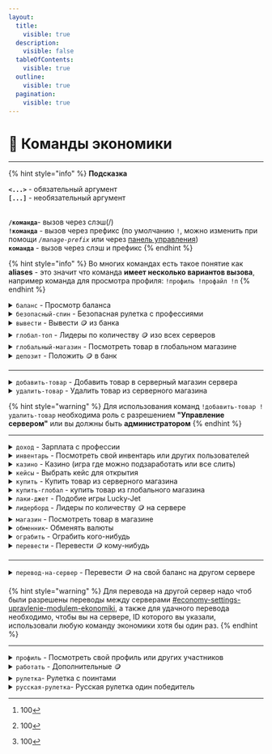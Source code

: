 ```yaml
---
layout:
  title:
    visible: true
  description:
    visible: false
  tableOfContents:
    visible: true
  outline:
    visible: true
  pagination:
    visible: true
---
```


# 💸 Команды экономики

***

{% hint style="info" %}
**Подсказка**

**`<...>`** - обязательный аргумент\
**`[...]`** - необязательный аргумент

\
**`/команда`**- вызов через слэш(/)\
**`!команда`** - вызов через префикс (по умолчанию `!`, можно изменить при помощи _`/manage-prefix`_ или через [панель управления](https://dash.rzx-bot.top))\
**`команда`** - вызов через слэш и префикс
{% endhint %}

{% hint style="info" %}
Во многих командах есть такое понятие как **aliases** - это значит что команда **имеет несколько вариантов вызова**, например команда для просмотра профиля: `!профиль !профайл !п`
{% endhint %}

<details>

<summary><code>баланс</code> - Просмотр баланса</summary>

**Использование:**\
`!баланс`

**Возможные варианты вызова команды:** \
`!б` `!баланс`

</details>

<details>

<summary><code>безопасный-спин</code> - Безопасная рулетка с профессиями</summary>

**Использование:**\
`!сфспин`

**Возможные варианты вызова команды:** \
`!сфс` `!сфспин`

_Можно использовать один раз в 30 минут_

</details>

<details>

<summary><code>вывести</code> - Вывести 🪙 из банка</summary>

**Использование:**\
`!вывод <сумма>`

`<сумма>` - Число больше нуля и меньше или равна вашему балансу



**Возможные варианты вызова команды:** \
`!в` `!вывести` `!вывод`

_\*Комиссия 2%_

</details>

<details>

<summary><code>глобал-топ</code> - Лидеры по количеству 🪙 изо всех серверов</summary>

**Использование:**\
`!глобал-топ`

**Возможные варианты вызова команды:** \
`!гтоп` `!глобал-топ`

</details>

<details>

<summary><code>глобальный-магазин</code> - Посмотреть товар в глобальном магазине</summary>

**Использование:**\
`!гмагазин`

**Возможные варианты вызова команды:** \
`!гмагазик` `!гмагаз` `!гмагазин`

</details>

<details>

<summary><code>депозит</code> - Положить 🪙 в банк</summary>

**Использование:**\
`!депозит <сумма>`

`<сумма>` - Число больше нуля и меньше или равна вашему балансу



**Возможные варианты вызова команды:** \
`!д`

_\*Комиссия 4%_

</details>

***

<details>

<summary><code>добавить-товар</code> - Добавить товар в серверный магазин сервера</summary>

**Использование:**\
`!добавить-товар <название> <редкость> <артикул> <цена> <количество> <описание>`

`<название>` - Строка (макс. символов  - 40), может включать в себя как числа, так и буквы (без пробелов, если используете команду через префикс)

`<редкость>` - Строка (макс. символов  - 15), может включать в себя как числа, так и буквы (без пробелов, если используете команду через префикс)

`<артикул>` - Строка (макс. символов  - 15), может включать в себя как числа, так и буквы (без пробелов, если используете команду через префикс)

`<цена>` - Число от  0 до 2,147,483,648

`<количество>` - Число от 1 до 100,000

`<описание>` - Строка (макс. символов  - 200), может включать в себя как числа, так и буквы



**Пример:**\
`!добавить-товар Чашечка-чая ✨ 001 1000 10 Чаек от Ехидны`

<img src="../.gitbook/assets/add-item_example.png" alt="" data-size="original">

</details>

<details>

<summary><code>удалить-товар</code> - Удалить товар из серверного магазина</summary>

**Использование:**\
`!удалить-товар <артикул>`

`<артикул>` - Строка, может включать в себя как числа, так и буквы (без пробелов, если используете команду через префикс)



**Пример:**\
`!удалить-товар 001`

</details>

{% hint style="warning" %}
Для использования команд `!добавить-товар !удалить-товар` необходима роль с разрешением **"Управление сервером"** или вы должны быть **администратором**
{% endhint %}

***

<details>

<summary><code>доход</code> - Зарплата с профессии</summary>

**Использование:**\
`!доход`

**Возможные варианты вызова команды:** \
`!зарплата` `!деньга` `!доход`

</details>

<details>

<summary><code>инвентарь</code> - Посмотреть свой инвентарь или других пользователей</summary>

**Использование:**\
`!инвентарь` или `!инвентарь <участник>`

`<участник>` - Упоминание или ID участника сервера (Необходимо чтобы участник использовал любую команду экономики хотя бы один раз)



**Возможные варианты вызова команды:**\
&#x20;`!и` `!инвентарь` `!инвент`

</details>

<details>

<summary><code>казино</code> - Казино (игра где можно подзаработать или все слить)</summary>

**Использование:**\
`!казик <ставка> <место>`

`<ставка>` - Число больше сотни[^1] и меньше или равна вашему балансу (Максимальная ставка - 50 000 000)

`<место>`: \
\- \[1-12, 13-24, 25-36] - `<ставка> × 3`;\
\- \[1-18, 19-36, четное, нечетное] - `<ставка> × 2`



**Возможные варианты вызова команды:** \
`!к` `!казино` `!казик`

**Пример:**\
`!казик 1000 13-24`

</details>

<details>

<summary><code>кейсы</code> - Выбрать кейс для открытия</summary>

**Использование:**\
`!кейсы`

**Возможные варианты вызова команды:** \
`!кейсы` `!кейс`

**Пример:**\
`!кейсы`

<img src="../.gitbook/assets/cases_example.png" alt="" data-size="original">

</details>

<details>

<summary><code>купить</code> - Купить товар из серверного магазина</summary>

**Использование:**\
`!купить <артикул>`

`<артикул>` - Строка, может включать в себя как числа, так и буквы (без пробелов, если используете команду через префикс)



**Пример:**\
`!купить 001`

</details>

<details>

<summary><code>купить-глобал</code> - купить товар из глобального магазина</summary>

**Использование:**\
`!гкупить <артикул>`

`<артикул>` - Строка, может включать в себя как числа, так и буквы (без пробелов, если используете команду через префикс)



**Возможные варианты вызова команды:** \
**`!гкупить`** **`!купить-глобал`**

**Пример:**\
`!гкупить 2`

</details>

<details>

<summary><code>лаки-джет</code> - Подобие игры Lucky-Jet</summary>

**Использование:**\
`!лаки-джет <ставка>`

`<ставка>` - Число больше сотни[^2] и меньше или равна вашему балансу (Максимальная ставка - 50 000 000)

**Возможные варианты вызова команды:** \
`!лк` `!лаки-джет`

**Пример:**\
`!лаки-джет 50000`

</details>

<details>

<summary><code>лидерборд</code> - Лидеры по количеству 🪙 на сервере</summary>

**Использование:**\
`!топ`

**Возможные варианты вызова команды:** \
`!лидерборд` `!лидеры` `!топ`

</details>

<details>

<summary><code>магазин</code> - Посмотреть товар в магазине</summary>

**Использование:**\
`!магазин`

**Возможные варианты вызова команды:** \
`!магазик` `!магаз` `!магазин`

</details>

<details>

<summary><code>обменник</code>- Обменять валюты </summary>

**Использование:**\
`!обменять <coin/s.point> <количество> <s.point/u.point>`\
**Толкование:** _обменять какое-то `количество`_ _`coin или s.point` в_ _`s.point или u.point`_

**Возможные варианты вызова команды:** `!обменник` `!обмен` `!обменять`

**Пример:**\
`!обменять coin 1000000 s.point`\
**Толкование:** _обменять 100000 coin в s.point_

</details>

<details>

<summary><code>ограбить</code> - Ограбить кого-нибудь</summary>

**Использование:**\
`!ограбить <цель>`

`<цель>` - Упоминание или ID участника сервера (Необходимо чтобы участник использовал любую команду экономики хотя бы один раз)



**Возможные варианты вызова команды:**\
`!грабануть` `!грабить` `!ограблить` `!ограбить`

**Пример:**\
`!ограбить @neviz_`

_\*Можно использовать один раз в 30 минут_

</details>

<details>

<summary><code>перевести</code> - Перевести 🪙 кому-нибудь</summary>

**Использование:**\
`!перевести <получатель> <сумма>`

`<получатель>` - Упоминание или ID участника сервера (Участник должен использовать любую команду экономики хотя бы один раз)

`<сумма>` - Число больше нуля и меньше или равна вашему балансу



**Возможные варианты вызова команды:** \
`!перевод` `!перевести`

**Пример:**\
`!перевести @retrilzzy 5000`

_\*Комиссия 10%_

</details>

***

<details>

<summary><code>перевод-на-сервер</code> - Перевести 🪙 на свой баланс на другом сервере</summary>

**Использование:**\
`!серв-перевод <сумма> <ID сервера>`

`<сумма>` - Число больше нуля и меньше или равна вашему балансу

`<ID сервера>` - ID сервера (Для удачного перевода необходимо, чтобы вы на сервере, ID которого вы указали, использовали любую команду экономики хотя бы один раз)



**Возможные варианты вызова команды:** \
`!серв-перевести` `!перевод-на-сервер`

**Пример:**\
`!серв-перевод 7777 123456789`

_\*Комиссия 30%_\
\*_Можно использовать один раз в 60 минут_

</details>

{% hint style="warning" %}
Для перевода на другой сервер надо чтоб были разрешены переводы между серверами [#economy-settings-upravlenie-modulem-ekonomiki](general.md#economy-settings-upravlenie-modulem-ekonomiki "mention"), а также для удачного перевода необходимо, чтобы вы на сервере, ID которого вы указали, использовали любую команду экономики хотя бы один раз.
{% endhint %}

***

<details>

<summary><code>профиль</code> - Посмотреть свой профиль или других участников</summary>

**Использование:**\
`!профиль` или `!профиль <участник>`

`<участник>` - Упоминание или ID участника сервера (Необходимо чтобы участник использовал любую команду экономики хотя бы один раз)



**Возможные варианты вызова команды:**\
&#x20;`!п` `!профайл` `!профиль`

</details>

<details>

<summary><code>работать</code> - Дополнительные 🪙</summary>

**Использование:**\
`!работать`

**Возможные варианты вызова команды:** \
`!работа` `!пахать` `!работать`

</details>

<details>

<summary><code>рулетка</code>- Рулетка с поинтами</summary>

**Использование:**\
`!рулетка <тип>`

`<тип>` - _Бесплатная_ или _Платная (_Стоимость платной - 100 000🪙)

**Возможные варианты вызова команды:** \
`!р` `!крутилка` `!рулетка`

**Пример:**\
`!рулетка бесплатная`

</details>

<details>

<summary><code>русская-рулетка</code>- Русская рулетка один победитель</summary>

**Использование:**\
`!русская-рулетка <сумма>`

`<сумма>` - Число больше сотни[^3] и меньше или равна вашему балансу



**Возможные варианты вызова команды:**\
&#x20;`!р-р` `!русская-рулетка`

**Пример:**\
`!русская-рулетка 4000`

</details>

[^1]: 100

[^2]: 100

[^3]: 100
